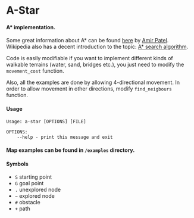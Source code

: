 # A-Star

#### A\* implementation.
Some great information about A\* can be found [here](http://theory.stanford.edu/%7Eamitp/GameProgramming/AStarComparison.html) by [Amir Patel](https://www.redblobgames.com/).  
Wikipedia also has a decent introduction to the topic: [A\* search algorithm](https://en.wikipedia.org/wiki/A*_search_algorithm).  

Code is easily modifiable if you want to implement different kinds of walkable terrains (water, sand, bridges etc.), you just need to modify the `movement_cost` function.  

Also, all the examples are done by allowing 4-directional movement. In order to allow movement in other directions, modify `find_neigbours` function.

#### Usage
```
Usage: a-star [OPTIONS] [FILE]

OPTIONS:
    --help - print this message and exit
```

#### Map examples can be found in `/examples` directory.

#### Symbols
* `S` starting point
* `G` goal point
* `.` unexplored node
* `~` explored node
* `#` obstacle
* `+` path
